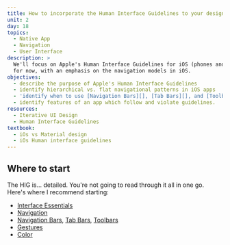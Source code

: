 ```yaml
---
title: How to incorporate the Human Interface Guidelines to your design
unit: 2
day: 18
topics:
  - Native App
  - Navigation
  - User Interface
description: >
  We'll focus on Apple's Human Interface Guidelines for iOS (phones and tablets)
  for now, with an emphasis on the navigation models in iOS.
objectives:
  - describe the purpose of Apple's Human Interface Guidelines
  - identify hierarchical vs. flat navigational patterns in iOS apps
  - 'identify when to use [Navigation Bars][], [Tab Bars][], and [Toolbars][]'
  - identify features of an app which follow and violate guidelines.
resources:
  - Iterative UI Design
  - Human Interface Guidelines
textbook:
  - iOs vs Material design
  - iOs Human interface guidelines
---
```


Where to start
--------------

The HIG is... detailed. You're not going to read through it all in one go. Here's where I recommend starting:

- [Interface Essentials](https://developer.apple.com/design/human-interface-guidelines/ios/overview/interface-essentials/)
- [Navigation](https://developer.apple.com/design/human-interface-guidelines/ios/app-architecture/navigation/)
- [Navigation Bars][], [Tab Bars][], [Toolbars][]
- [Gestures](https://developer.apple.com/design/human-interface-guidelines/ios/user-interaction/gestures/)
- [Color](https://developer.apple.com/design/human-interface-guidelines/ios/visual-design/color/)

[Navigation Bars]: https://developer.apple.com/design/human-interface-guidelines/ios/bars/navigation-bars/
[Tab Bars]: https://developer.apple.com/design/human-interface-guidelines/ios/bars/tab-bars/
[Toolbars]: https://developer.apple.com/design/human-interface-guidelines/ios/bars/toolbars/
